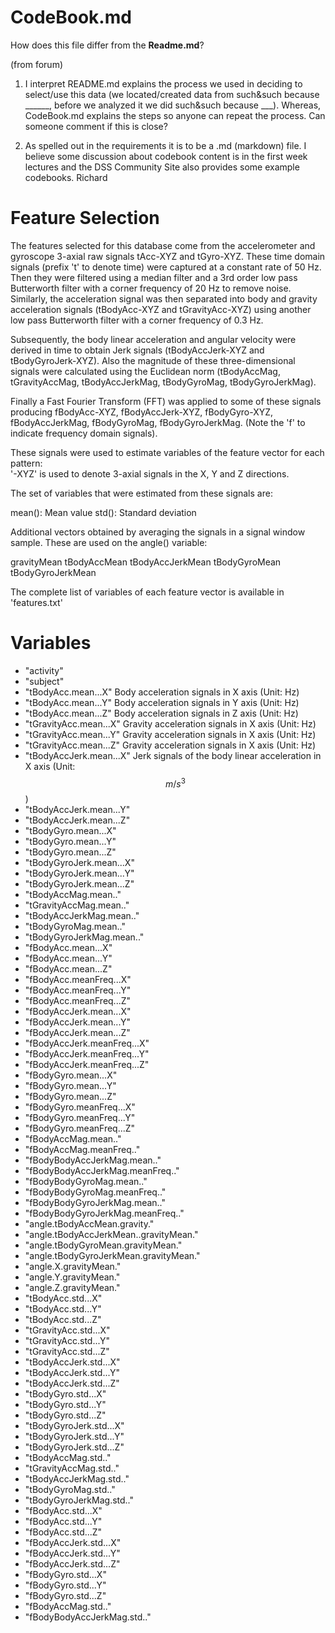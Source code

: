 # CodeBook.md
How does this file differ from the **Readme.md**?

(from forum)
1) I interpret README.md explains the process we used in deciding to select/use this data (we located/created data from such&such because ______, before we analyzed it we did such&such because ___).  Whereas, CodeBook.md explains the steps so anyone can repeat the process.  Can someone comment if this is close?

2) As spelled out in the requirements it is to be a .md (markdown) file.  I believe some discussion about codebook content is in the first week lectures and the DSS Community Site also provides some example codebooks.
Richard

Feature Selection 
=================

The features selected for this database come from the accelerometer and gyroscope 3-axial raw signals tAcc-XYZ and tGyro-XYZ. These time domain signals (prefix 't' to denote time) were captured at a constant rate of 50 Hz. Then they were filtered using a median filter and a 3rd order low pass Butterworth filter with a corner frequency of 20 Hz to remove noise. Similarly, the acceleration signal was then separated into body and gravity acceleration signals (tBodyAcc-XYZ and tGravityAcc-XYZ) using another low pass Butterworth filter with a corner frequency of 0.3 Hz. 

Subsequently, the body linear acceleration and angular velocity were derived in time to obtain Jerk signals (tBodyAccJerk-XYZ and tBodyGyroJerk-XYZ). Also the magnitude of these three-dimensional signals were calculated using the Euclidean norm (tBodyAccMag, tGravityAccMag, tBodyAccJerkMag, tBodyGyroMag, tBodyGyroJerkMag). 

Finally a Fast Fourier Transform (FFT) was applied to some of these signals producing fBodyAcc-XYZ, fBodyAccJerk-XYZ, fBodyGyro-XYZ, fBodyAccJerkMag, fBodyGyroMag, fBodyGyroJerkMag. (Note the 'f' to indicate frequency domain signals). 

These signals were used to estimate variables of the feature vector for each pattern:  
'-XYZ' is used to denote 3-axial signals in the X, Y and Z directions.

The set of variables that were estimated from these signals are: 

mean(): Mean value
std(): Standard deviation

Additional vectors obtained by averaging the signals in a signal window sample. These are used on the angle() variable:

gravityMean
tBodyAccMean
tBodyAccJerkMean
tBodyGyroMean
tBodyGyroJerkMean

The complete list of variables of each feature vector is available in 'features.txt'

# Variables
* "activity"
* "subject"
* "tBodyAcc.mean...X"     Body acceleration signals in X axis (Unit: Hz)
* "tBodyAcc.mean...Y"     Body acceleration signals in Y axis (Unit: Hz)
* "tBodyAcc.mean...Z"     Body acceleration signals in Z axis (Unit: Hz)
* "tGravityAcc.mean...X"        Gravity acceleration signals in X axis (Unit: Hz)
* "tGravityAcc.mean...Y"        Gravity acceleration signals in X axis (Unit: Hz)
* "tGravityAcc.mean...Z"        Gravity acceleration signals in X axis (Unit: Hz)
* "tBodyAccJerk.mean...X"       Jerk signals of the body linear acceleration in X axis (Unit: $$m/s^3$$)
* "tBodyAccJerk.mean...Y"
* "tBodyAccJerk.mean...Z"
* "tBodyGyro.mean...X"
* "tBodyGyro.mean...Y"
* "tBodyGyro.mean...Z"
* "tBodyGyroJerk.mean...X"
* "tBodyGyroJerk.mean...Y"
* "tBodyGyroJerk.mean...Z"
* "tBodyAccMag.mean.."
* "tGravityAccMag.mean.."
* "tBodyAccJerkMag.mean.."
* "tBodyGyroMag.mean.."
* "tBodyGyroJerkMag.mean.."
* "fBodyAcc.mean...X"
* "fBodyAcc.mean...Y"
* "fBodyAcc.mean...Z"
* "fBodyAcc.meanFreq...X"
* "fBodyAcc.meanFreq...Y"
* "fBodyAcc.meanFreq...Z"
* "fBodyAccJerk.mean...X"
* "fBodyAccJerk.mean...Y"
* "fBodyAccJerk.mean...Z"
* "fBodyAccJerk.meanFreq...X"
* "fBodyAccJerk.meanFreq...Y"
* "fBodyAccJerk.meanFreq...Z"
* "fBodyGyro.mean...X"
* "fBodyGyro.mean...Y"
* "fBodyGyro.mean...Z"
* "fBodyGyro.meanFreq...X"
* "fBodyGyro.meanFreq...Y"
* "fBodyGyro.meanFreq...Z"
* "fBodyAccMag.mean.."
* "fBodyAccMag.meanFreq.."
* "fBodyBodyAccJerkMag.mean.."
* "fBodyBodyAccJerkMag.meanFreq.."
* "fBodyBodyGyroMag.mean.."
* "fBodyBodyGyroMag.meanFreq.."
* "fBodyBodyGyroJerkMag.mean.."
* "fBodyBodyGyroJerkMag.meanFreq.."
* "angle.tBodyAccMean.gravity."
* "angle.tBodyAccJerkMean..gravityMean."
* "angle.tBodyGyroMean.gravityMean."
* "angle.tBodyGyroJerkMean.gravityMean."
* "angle.X.gravityMean."
* "angle.Y.gravityMean."
* "angle.Z.gravityMean."
* "tBodyAcc.std...X"
* "tBodyAcc.std...Y"
* "tBodyAcc.std...Z"
* "tGravityAcc.std...X"
* "tGravityAcc.std...Y"
* "tGravityAcc.std...Z"
* "tBodyAccJerk.std...X"
* "tBodyAccJerk.std...Y"
* "tBodyAccJerk.std...Z"
* "tBodyGyro.std...X"
* "tBodyGyro.std...Y"
* "tBodyGyro.std...Z"
* "tBodyGyroJerk.std...X"
* "tBodyGyroJerk.std...Y"
* "tBodyGyroJerk.std...Z"
* "tBodyAccMag.std.."
* "tGravityAccMag.std.."
* "tBodyAccJerkMag.std.."
* "tBodyGyroMag.std.."
* "tBodyGyroJerkMag.std.."
* "fBodyAcc.std...X"
* "fBodyAcc.std...Y"
* "fBodyAcc.std...Z"
* "fBodyAccJerk.std...X"
* "fBodyAccJerk.std...Y"
* "fBodyAccJerk.std...Z"
* "fBodyGyro.std...X"
* "fBodyGyro.std...Y"
* "fBodyGyro.std...Z"
* "fBodyAccMag.std.."
* "fBodyBodyAccJerkMag.std.."
